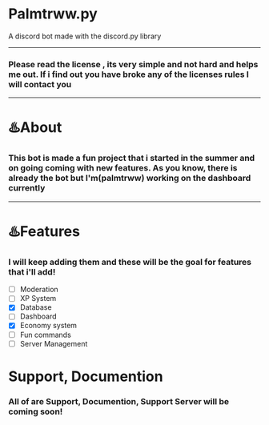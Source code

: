 # Palmtrww.py
A discord bot made with the discord.py library 

---

### Please read the license , its very simple and not hard and helps me out. If i find out you have broke any of the licenses rules I will contact you

---

# :hotsprings:About
### This bot is made a fun project that i started in the summer and on going coming with new features. As you know, there is already the bot but I'm(palmtrww) working on the dashboard currently

---

# :hotsprings:Features

### I will keep adding them and these will be the goal for features that i'll add!

- [ ] Moderation 
- [ ] XP System
- [x] Database
- [ ] Dashboard
- [x] Economy system
- [ ] Fun commands
- [ ] Server Management

# Support, Documention

### All of are Support, Documention, Support Server will be coming soon!